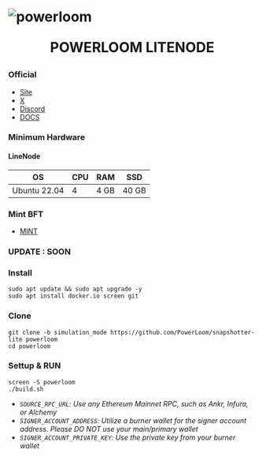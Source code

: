 <h1 align="centre"> 

<p align="center">  
    
![powerloom](https://github.com/catsmile100/Validor-Mainnet/assets/85368621/d7ef9a12-fdab-4da7-a7fc-b17a77bd4c9f)

</p>

<p align="center">  POWERLOOM LITENODE </p>

</h1>



### Official
- [Site](https://powerloom.io/)
- [X](https://twitter.com/PowerloomHQ)
- [Discord](https://discord.com/invite/powerloom)
- [DOCS](https://docs.powerloom.io/)

### Minimum Hardware 

#### LineNode
OS  | CPU     | RAM      | SSD     | 
| ------------- | ------------- | ------------- | -------- |
| Ubuntu 22.04 | 4         | 4 GB	         | 40 GB   | 


### Mint BFT
 - [MINT](https://mint.powerloom.network/)

### UPDATE : SOON

### Install
~~~
sudo apt update && sudo apt upgrade -y
sudo apt install docker.io screen git
~~~

### Clone
~~~
git clone -b simulation_mode https://github.com/PowerLoom/snapshotter-lite powerloom
cd powerloom
~~~

### Settup & RUN

~~~
screen -S powerloom
./build.sh
~~~
- *`SOURCE_RPC_URL`: Use any Ethereum Mainnet RPC, such as Ankr, Infura, or Alchemy*
- *`SIGNER_ACCOUNT_ADDRESS`: Utilize a burner wallet for the signer account address. Please DO NOT use your main/primary wallet*
- *`SIGNER_ACCOUNT_PRIVATE_KEY`: Use the private key from your burner wallet*
